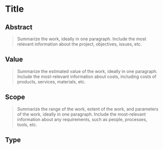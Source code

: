 # Title

## Abstract

> Summarize the work, ideally in one paragraph.
> Include the most relevant information about the project, objectives, issues, etc.

## Value

> Summarize the estimated value of the work, ideally in one paragraph.
> Include the most-relevant information about costs, including costs of products, services, materials, etc.

## Scope

> Summarize the range of the work, extent of the work, and parameters of the work, ideally in one paragraph.
> Include the most-relevant information about any requirements, such as people, processes, tools, etc.

## Type

